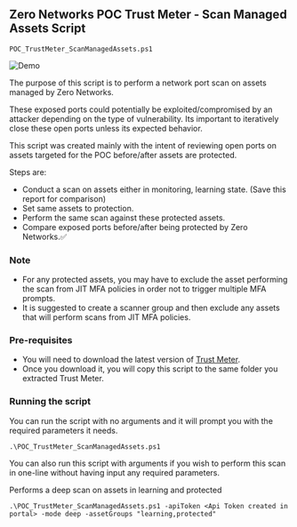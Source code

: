 
## Zero Networks POC Trust Meter - Scan Managed Assets Script
```POC_TrustMeter_ScanManagedAssets.ps1```

![Demo](images/POC_TrustMeter_ScanExample.gif)

The purpose of this script is to perform a network port scan on assets managed by Zero Networks.

   These exposed ports could potentially be exploited/compromised by an attacker depending on the type of vulnerability. 
   Its important to iteratively close these open ports unless its expected behavior. 

   This script was created mainly with the intent of reviewing open ports on assets targeted for the POC before/after assets are protected.

   Steps are:
   - Conduct a scan on assets either in monitoring, learning state. (Save this report for comparison)
   - Set same assets to protection.
   - Perform the same scan against these protected assets.
   - Compare exposed ports before/after being protected by Zero Networks.✅

### Note
- For any protected assets, you may have to exclude the asset performing the scan from JIT MFA policies in order not to trigger multiple MFA prompts. 
- It is suggested to create a scanner group and then exclude any assets that will perform scans from JIT MFA policies. 

### Pre-requisites
- You will need to download the latest version of [Trust Meter](https://zeronetworks.com/trustmeter/).
- Once you download it, you will copy this script to the same folder you extracted Trust Meter.

### Running the script
   You can run the script with no arguments and it will prompt you with the required parameters it needs. 
   ```
   .\POC_TrustMeter_ScanManagedAssets.ps1
   ```

   You can also run this script with arguments if you wish to perform this scan in one-line without having input any required parameters. 

   Performs a deep scan on assets in learning and protected
   ```
   .\POC_TrustMeter_ScanManagedAssets.ps1 -apiToken <Api Token created in portal> -mode deep -assetGroups "learning,protected" 
   ```

